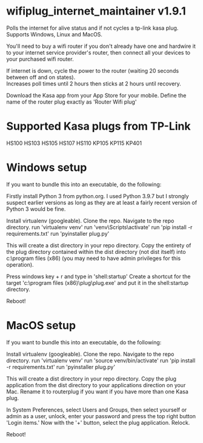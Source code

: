 # wifiplug_internet_maintainer v1.9.1
Polls the internet for alive status and if not cycles a tp-link kasa plug.  
Supports Windows, Linux and MacOS.

You'll need to buy a wifi router if you don't already have one and hardwire it to your internet service provider's router, then connect all your devices to your purchased wifi router.

If internet is down, cycle the power to the router (waiting 20 seconds between off and on states).  
Increases poll times until 2 hours then sticks at 2 hours until recovery.

Download the Kasa app from your App Store for your mobile.  Define the name of the router plug exactly as 'Router Wifi plug'

# Supported Kasa plugs from TP-Link
HS100
HS103
HS105
HS107
HS110
KP105
KP115
KP401

# Windows setup
If you want to bundle this into an executable, do the following:

Firstly install Python 3 from python.org. I used Python 3.9.7 but I strongly suspect earlier versions as long as they are at least a fairly recent version of Python 3 would be fine. 

Install virtualenv (googleable). 
Clone the repo. 
Navigate to the repo directory. 
run 'virtualenv venv' 
run 'venv\Scripts\activate' 
run 'pip install -r requirements.txt' 
run 'pyinstaller plug.py'

This will create a dist directory in your repo directory. 
Copy the entirety of the plug directory contained within the dist directory (not dist itself) into c:\program files (x86) (you may need to have admin privileges for this operation).

Press windows key + r and type in 'shell:startup' Create a shortcut for the target 'c:\program files (x86)\plug\plug.exe' and put it in the shell:startup directory.

Reboot!

# MacOS setup
If you want to bundle this into an executable, do the following:

Install virtualenv (googleable). 
Clone the repo. 
Navigate to the repo directory. 
run 'virtualenv venv' 
run 'source venv/bin/activate' 
run 'pip install -r requirements.txt' 
run 'pyinstaller plug.py'

This will create a dist directory in your repo directory. 
Copy the plug application from the dist directory to your applications direction on your Mac.  Rename it to routerplug if you want if you have more than one Kasa plug.

In System Preferences, select Users and Groups, then select yourself or admin as a user, unlock, enter your password and press the top right button 'Login items.'
Now with the '+' button, select the plug application.  Relock.

Reboot!

